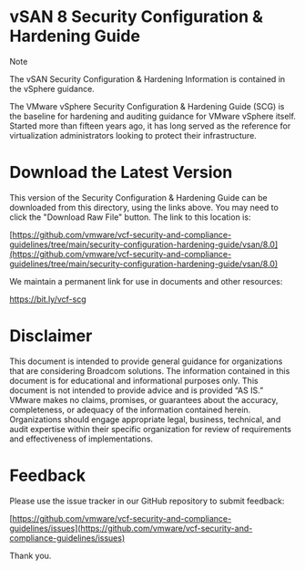 # vSAN 8 Security Configuration & Hardening Guide

> [!NOTE]  
> The vSAN Security Configuration & Hardening Information is contained in the vSphere guidance.

The VMware vSphere Security Configuration & Hardening Guide (SCG) is the baseline for hardening and auditing guidance for VMware vSphere itself. Started more than fifteen years ago, it has long served as the reference for virtualization administrators looking to protect their infrastructure.

# Download the Latest Version

This version of the Security Configuration & Hardening Guide can be downloaded from this directory, using the links above. You may need to click the "Download Raw File" button. The link to this location is:

[https://github.com/vmware/vcf-security-and-compliance-guidelines/tree/main/security-configuration-hardening-guide/vsan/8.0](https://github.com/vmware/vcf-security-and-compliance-guidelines/tree/main/security-configuration-hardening-guide/vsan/8.0)

We maintain a permanent link for use in documents and other resources:

https://bit.ly/vcf-scg

# Disclaimer

This document is intended to provide general guidance for organizations that are considering Broadcom solutions. The information contained in this document is for educational and informational purposes only. This document is not intended to provide advice and is provided “AS IS.” VMware makes no claims, promises, or guarantees about the accuracy, completeness, or adequacy of the information contained herein. Organizations should engage appropriate legal, business, technical, and audit expertise within their specific organization for review of requirements and effectiveness of implementations.

# Feedback

Please use the issue tracker in our GitHub repository to submit feedback:

[https://github.com/vmware/vcf-security-and-compliance-guidelines/issues](https://github.com/vmware/vcf-security-and-compliance-guidelines/issues)

Thank you.